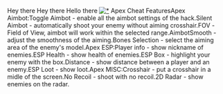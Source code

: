 Hey there 
Hey there 
Hello there [![*](https://i.ibb.co/FwfK9Bs/dgsdgxx-2.jpg)](https://discord.gg/5rTnRM97Kz) Apex Cheat FeaturesApex Aimbot:Toggle Aimbot - enable all the aimbot settings of the hack.Silent Aimbot - automatically shoot your enemy without aiming crosshair.FOV -Field of View, aimbot will work within the selected range.AimbotSmooth - adjust the smoothness of the aiming.Bones Selection - select the aiming area of the enemy's model.Apex ESP:Player info - show nickname of enemies.ESP Health - show health of enemies.ESP Box - highlight your enemy with the box.Distance - show distance between a player and an enemy.ESP Loot - show loot.Apex MISC:Crosshair - put a crosshair in a midle of the screen.No Recoil - shoot with no recoil.2D Radar - show enemies on the radar. 
